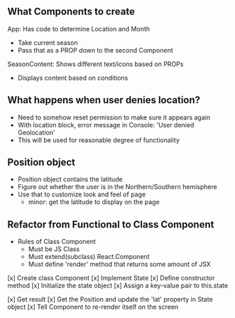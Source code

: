 ## What Components to create

App: Has code to determine Location and Month
- Take current season
- Pass that as a PROP down to the second Component

SeasonContent: Shows different text/icons based on PROPs
- Displays content based on conditions

## What happens when user denies location?
- Need to somehow reset permission to make sure it appears again
- With location block, error message in Console: 'User denied Geolocation'
- This will be used for reasonable degree of functionality

## Position object
- Position object contains the latitude
- Figure out whether the user is in the Northern/Southern hemisphere
- Use that to customize look and feel of page
  - minor: get the latitude to display on the page

## Refactor from Functional to Class Component
- Rules of Class Component
  - Must be JS Class
  - Must extend(subclass) React.Component
  - Must define 'render' method that returns some amount of JSX

[x] Create class Component
[x] Implement State
  [x] Define constructor method
  [x] Initialize the state object
  [x] Assign a key-value pair to this.state

[x] Get result
[x] Get the Position and update the 'lat' property in State object
[x] Tell Component to re-render itself on the screen
